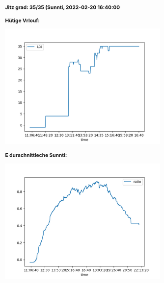 ### Jitz grad: 35/35 (Sunnti, 2022-02-20 16:40:00

### Hütige Vrlouf:
![Graph](Today.png)

### E durschnittleche Sunnti:
![Graph](Sunnti.png)